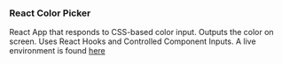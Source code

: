 ### React Color Picker

React App that responds to CSS-based color input. Outputs the color on screen.
Uses React Hooks and Controlled Component Inputs.
A live environment is found [here](https://jiyorude.github.io/react-ColorPicker)
